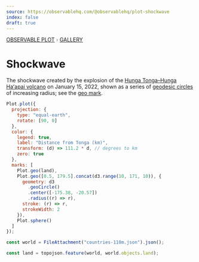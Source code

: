 ```yaml
---
source: https://observablehq.com/@observablehq/plot-shockwave
index: false
draft: true
---
```


<div style="color: grey; font: 13px/25.5px var(--sans-serif); text-transform: uppercase;"><h1 style="display: none;">Plot: Shockwave</h1><a href="/plot">Observable Plot</a> › <a href="/@observablehq/plot-gallery">Gallery</a></div>

# Shockwave

The shockwave created by the explosion of the [Hunga Tonga–Hunga Haʻapai volcano](https://en.wikipedia.org/wiki/2021%E2%80%9322_Hunga_Tonga%E2%80%93Hunga_Ha%CA%BBapai_eruption_and_tsunami) on January 15, 2022, shown as a series of [geodesic circles](https://github.com/d3/d3-geo/blob/main/README.md#geoCircle) of increasing radius; see the [geo mark](https://observablehq.com/plot/marks/geo).

```js echo
Plot.plot({
  projection: {
    type: "equal-earth",
    rotate: [90, 0]
  },
  color: {
    legend: true,
    label: "Distance from Tonga (km)",
    transform: (d) => 111.2 * d, // degrees to km
    zero: true
  },
  marks: [
    Plot.geo(land),
    Plot.geo([0.5, 179.5].concat(d3.range(10, 171, 10)), {
      geometry: d3
        .geoCircle()
        .center([-175.38, -20.57])
        .radius((r) => r),
      stroke: (r) => r,
      strokeWidth: 2
    }),
    Plot.sphere()
  ]
});
```

```js echo
const world = FileAttachment("countries-110m.json").json();
```

```js echo
const land = topojson.feature(world, world.objects.land);
```

